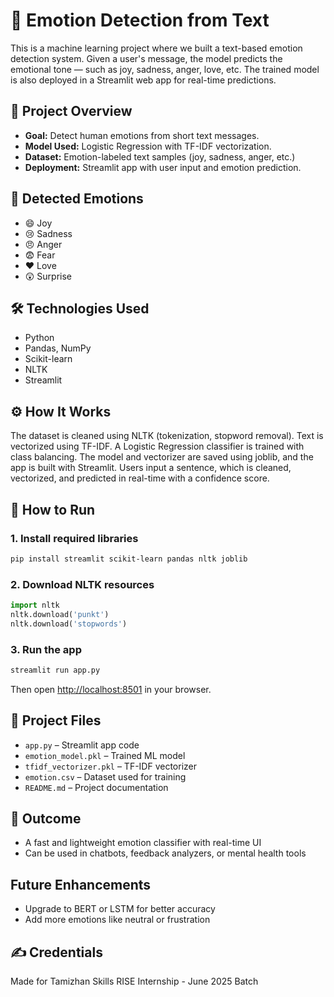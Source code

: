 # 🧠 Emotion Detection from Text

This is a machine learning project where we built a text-based emotion detection system. Given a user's message, the model predicts the emotional tone — such as joy, sadness, anger, love, etc. The trained model is also deployed in a Streamlit web app for real-time predictions.

## 📌 Project Overview

- **Goal:** Detect human emotions from short text messages.
- **Model Used:** Logistic Regression with TF-IDF vectorization.
- **Dataset:** Emotion-labeled text samples (joy, sadness, anger, etc.)
- **Deployment:** Streamlit app with user input and emotion prediction.

## 🧪 Detected Emotions

- 😄 Joy  
- 😢 Sadness  
- 😠 Anger  
- 😨 Fear  
- ❤️ Love  
- 😲 Surprise

## 🛠️ Technologies Used

- Python  
- Pandas, NumPy  
- Scikit-learn  
- NLTK  
- Streamlit  

## ⚙️ How It Works

The dataset is cleaned using NLTK (tokenization, stopword removal). Text is vectorized using TF-IDF. A Logistic Regression classifier is trained with class balancing. The model and vectorizer are saved using joblib, and the app is built with Streamlit. Users input a sentence, which is cleaned, vectorized, and predicted in real-time with a confidence score.

## 🚀 How to Run

### 1. Install required libraries

```bash
pip install streamlit scikit-learn pandas nltk joblib
```

### 2. Download NLTK resources

```python
import nltk
nltk.download('punkt')
nltk.download('stopwords')
```

### 3. Run the app

```bash
streamlit run app.py
```

Then open [http://localhost:8501](http://localhost:8501) in your browser.

## 📂 Project Files

- `app.py` – Streamlit app code  
- `emotion_model.pkl` – Trained ML model  
- `tfidf_vectorizer.pkl` – TF-IDF vectorizer  
- `emotion.csv` – Dataset used for training  
- `README.md` – Project documentation  


## 🌟 Outcome

- A fast and lightweight emotion classifier with real-time UI
- Can be used in chatbots, feedback analyzers, or mental health tools

## Future Enhancements
- Upgrade to BERT or LSTM for better accuracy
- Add more emotions like neutral or frustration

## ✍️ Credentials

Made for Tamizhan Skills RISE Internship  - June 2025 Batch


